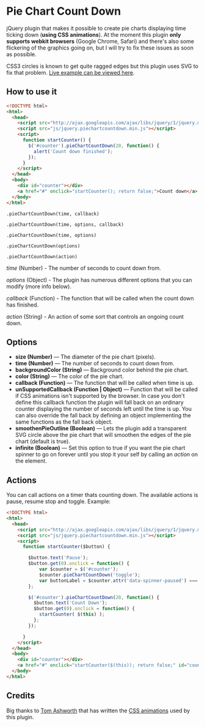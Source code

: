 # Pie Chart Count Down #

jQuery plugin that makes it possible to create pie charts displaying time ticking down (**using CSS animations**).
At the moment this plugin **only supports webkit browsers** (Google Chrome, Safari) and there's also some flickering
of the graphics going on, but I will try to fix these issues as soon as possible.

CSS3 circles is known to get quite ragged edges but this plugin uses SVG to fix that problem. [Live example can
be viewed here](http://victorjonsson.se/pie-chart-count-down).

## How to use it ##

```html
<!DOCTYPE html>
<html>
  <head>
    <script src="http://ajax.googleapis.com/ajax/libs/jquery/1/jquery.min.js"></script>
    <script src="js/jquery.piechartcountdown.min.js"></script>
    <script>
      function startCounter() {
        $('#counter').pieChartCountDown(20, function() {
          alert('Count down finished');
        });
      }
    </script>
  </head>
  <body>
    <div id="counter"></div>
    <a href="#" onclick="startCounter(); return false;">Count down</a>
  </body>
</html>
```

`.pieChartCountDown(time, callback)`

`.pieChartCountDown(time, options, callback)`

`.pieChartCountDown(time, options)`

`.pieChartCountDown(options)`

`.pieChartCountDown(action)`

*time* (Number) - The number of seconds to count down from.

*options* (Object) - The plugin has numerous different options that you can modify (more info below).

*callback* (Function) - The function that will be called when the count down has finished.

*action* (String) - An action of some sort that controls an ongoing count down.

## Options ##

* **size (Number)** — The diameter of the pie chart (pixels).
* **time (Number)** — The number of seconds to count down from.
* **backgroundColor (String)** — Background color behind the pie chart.
* **color (String)** — The color of the pie chart.
* **callback (Function)** — The function that will be called when time is up.
* **unSupportedCallback (Function | Object)** — Function that will be called if CSS animations isn't supported by the browser. In
case you don't define this callback function the plugin will fall back on an ordinary counter displaying
the number of seconds left until the time is up. You can also override the fall back by defining an object implementing the
same functions as the fall back object.
* **smoothenPieOutline (Boolean)** — Lets the plugin add a transparent SVG circle above the pie chart that 
will smoothen the edges of the pie chart (default is true).
* **infinite (Boolean)** — Set this option to true if you want the pie chart spinner to go on forever until
you stop it your self by calling an *action* on the element.

## Actions ##

You can call actions on a timer thats counting down. The available actions is pause, resume
stop and toggle. Example:

```html
<!DOCTYPE html>
<html>
  <head>
    <script src="http://ajax.googleapis.com/ajax/libs/jquery/1/jquery.min.js"></script>
    <script src="js/jquery.piechartcountdown.min.js"></script>
    <script>
      function startCounter($button) {

        $button.text('Pause');
        $button.get(0).onclick = function() {
            var $counter = $('#counter');
            $counter.pieChartCountDown('toggle');
            var buttonLabel = $counter.attr('data-spinner-paused') === undefined ? 'Pause':'Resume';
        };

        $('#counter').pieChartCountDown(20, function() {
          $button.text('Count Down');
          $button.get(0).onclick = function() {
            startCounter( $(this) );
          };
        });

      }
    </script>
  </head>
  <body>
    <div id="counter"></div>
    <a href="#" onclick="startCounter($(this)); return false;" id="count-button">Count down</a>
  </body>
</html>
```

## Credits ##

Big thanks to [Tom Ashworth](https://github.com/phuu) that has written the [CSS animations](http://phuu.net/2012/05/01/html-css-only-spinner.html)
used by this plugin.